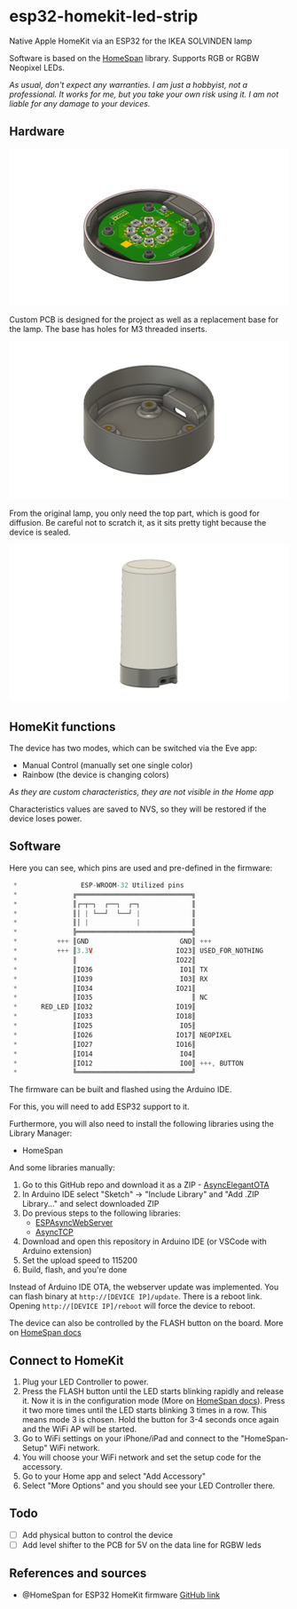 # esp32-homekit-led-strip
Native Apple HomeKit via an ESP32 for the IKEA SOLVINDEN lamp

Software is based on the [HomeSpan](https://github.com/HomeSpan/HomeSpan) library. Supports RGB or RGBW Neopixel LEDs.

_As usual, don't expect any warranties. I am just a hobbyist, not a professional. It works for me, but you take your own risk using it. I am not liable for any damage to your devices._

## Hardware

![render](./images/render.png) 

Custom PCB is designed for the project as well as a replacement base for the lamp. The base has holes for M3 threaded inserts.

![render 2](./images/render_2.png) 

From the original lamp, you only need the top part, which is good for diffusion. Be careful not to scratch it, as it sits pretty tight because the device is sealed.

![render 3](./images/render_3.png)

## HomeKit functions

The device has two modes, which can be switched via the Eve app:
* Manual Control (manually set one single color)
* Rainbow (the device is changing colors)

*As they are custom characteristics, they are not visible in the Home app*

Characteristics values are saved to NVS, so they will be restored if the device loses power. 

## Software

Here you can see, which pins are used and pre-defined in the firmware:
```c++
 *                ESP-WROOM-32 Utilized pins
 *              ╔═════════════════════════════╗
 *              ║┌─┬─┐  ┌──┐  ┌─┐             ║
 *              ║│ | └──┘  └──┘ |             ║
 *              ║│ |            |             ║
 *              ╠═════════════════════════════╣
 *          +++ ║GND                       GND║ +++
 *          +++ ║3.3V                     IO23║ USED_FOR_NOTHING
 *              ║                         IO22║
 *              ║IO36                      IO1║ TX
 *              ║IO39                      IO3║ RX
 *              ║IO34                     IO21║
 *              ║IO35                         ║ NC
 *      RED_LED ║IO32                     IO19║
 *              ║IO33                     IO18║ 
 *              ║IO25                      IO5║
 *              ║IO26                     IO17║ NEOPIXEL
 *              ║IO27                     IO16║
 *              ║IO14                      IO4║
 *              ║IO12                      IO0║ +++, BUTTON
 *              ╚═════════════════════════════╝
```

The firmware can be built and flashed using the Arduino IDE.

For this, you will need to add ESP32 support to it.

Furthermore, you will also need to install the following libraries using the Library Manager:

* HomeSpan

And some libraries manually:

1. Go to this GitHub repo and download it as a ZIP - [AsyncElegantOTA](https://github.com/ayushsharma82/AsyncElegantOTA)
2. In Arduino IDE select "Sketch" -> "Include Library" and "Add .ZIP Library..." and select downloaded ZIP
3. Do previous steps to the following libraries: 
   * [ESPAsyncWebServer](https://github.com/me-no-dev/ESPAsyncWebServer)
   * [AsyncTCP](https://github.com/me-no-dev/AsyncTCP)
4. Download and open this repository in Arduino IDE (or VSCode with Arduino extension)
5. Set the upload speed to 115200
6. Build, flash, and you're done

Instead of Arduino IDE OTA, the webserver update was implemented. You can flash binary at `http://[DEVICE IP]/update`.
There is a reboot link. Opening `http://[DEVICE IP]/reboot` will force the device to reboot. 

The device can also be controlled by the FLASH button on the board. More on [HomeSpan docs](https://github.com/HomeSpan/HomeSpan/blob/master/docs/UserGuide.md)

## Connect to HomeKit

1. Plug your LED Controller to power.
2. Press the FLASH button until the LED starts blinking rapidly and release it. Now it is in the configuration mode (More on [HomeSpan docs](https://github.com/HomeSpan/HomeSpan/blob/master/docs/UserGuide.md)). Press it two more times until the LED starts blinking 3 times in a row. This means mode 3 is chosen. Hold the button for 3-4 seconds once again and the WiFi AP will be started.
3. Go to WiFi settings on your iPhone/iPad and connect to the "HomeSpan-Setup" WiFi network.
4. You will choose your WiFi network and set the setup code for the accessory. 
5. Go to your Home app and select "Add Accessory"
6. Select "More Options" and you should see your LED Controller there.

## Todo

- [ ] Add physical button to control the device
- [ ] Add level shifter to the PCB for 5V on the data line for RGBW leds  

## References and sources

- @HomeSpan for ESP32 HomeKit firmware [GitHub link](https://github.com/HomeSpan/HomeSpan)

